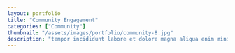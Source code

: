 ```yaml
---
layout: portfolio
title: "Community Engagement"
categories: ["Community"]
thumbnail: "/assets/images/portfolio/community-8.jpg"
description: "tempor incididunt labore et dolore magna aliqua enim minim veniam quis nostrud exercitation ullamco laboris nisi aliquip commodo consequat.duis aute irure"
---
```

